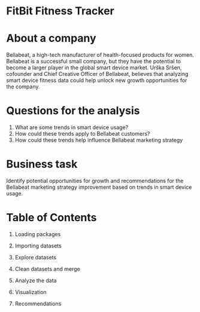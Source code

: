# FitBit Fitness Tracker

# About a company
Bellabeat, a high-tech manufacturer of health-focused products for women. Bellabeat is a successful small company, but they have the potential to become a larger player in the global smart device market. Urška Sršen, cofounder and Chief Creative Officer of Bellabeat, believes that analyzing smart device fitness data could help unlock new growth opportunities for the company.

# Questions for the analysis
1. What are some trends in smart device usage?
2. How could these trends apply to Bellabeat customers?
3. How could these trends help influence Bellabeat marketing strategy

# Business task
Identify potential opportunities for growth and recommendations for the Bellabeat marketing strategy improvement based on trends in smart device usage.

# Table of Contents

1. Loading packages

2. Importing datasets

3. Explore datasets

4. Clean datasets and merge

5. Analyze the data

6. Visualization

7. Recommendations
